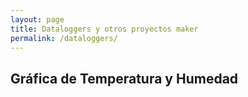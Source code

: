 ```yaml
---
layout: page
title: Dataloggers y otros proyectos maker
permalink: /dataloggers/
---
```


<head>
  <meta charset="UTF-8">
  <title>Gráfica de Temperatura y Humedad</title>
  <script src="https://cdn.jsdelivr.net/npm/chart.js"></script>
  <script src="https://cdn.jsdelivr.net/npm/chartjs-plugin-datasource@0.1.0"></script>
</head>
<body>
  <h2>Gráfica de Temperatura y Humedad</h2>
  <canvas id="myChart" width="400" height="200"></canvas>

  <script>


      var ctx = document.getElementById('myChart').getContext('2d');
      var  myChart = new Chart(ctx, {
        type: 'line',
        data: {
          datasets: [
            {
              label: 'Temperatura',
              borderColor: 'rgba(255, 99, 132, 1)',
              backgroundColor: 'rgba(255, 99, 132, 0.2)',
              fill: true
            },
            {
              label: 'Humedad',
              borderColor: 'rgba(54, 162, 235, 1)',
              backgroundColor: 'rgba(54, 162, 235, 0.2)',
              fill: true
            }
          ]
        },
		plugins: [ChartDataSource],

        options: {
          scales: {
            x: {
              display: true,
              title: {
                display: true,
                text: 'Fecha'
              }
            },
            y: {
              display: true,
              title: {
                display: true,
                text: 'Valores'
              }
            }
          }
        },

    plugins: {
          datasource: {
              url: 'datos.csv'
          }
        }

      });
    

    renderChart();
  </script>
</body>

